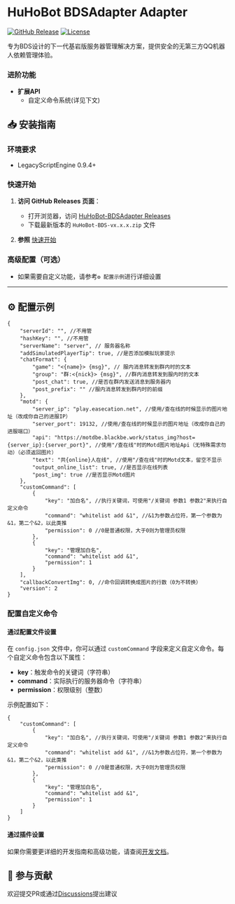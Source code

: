 # HuHoBot BDSAdapter Adapter

[![GitHub Release](https://img.shields.io/github/v/release/HuHoBot/BDSAdapter?style=for-the-badge)](https://github.com/HuHoBot/BDSAdapter/releases)
[![License](https://img.shields.io/github/license/HuHoBot/BDSAdapter?style=for-the-badge)](https://github.com/HuHoBot/BDSAdapter/blob/main/LICENSE)

专为BDS设计的下一代基岩版服务器管理解决方案，提供安全的无第三方QQ机器人依赖管理体验。

### 进阶功能

- **扩展API**
    - 自定义命令系统(详见下文)

## 📥 安装指南

### 环境要求

- LegacyScriptEngine 0.9.4+

### 快速开始

1. **访问 GitHub Releases 页面**：
	- 打开浏览器，访问 [HuHoBot-BDSAdapter Releases](https://github.com/HuHoBot/BDSAdapter/releases)
	- 下载最新版本的 `HuHoBot-BDS-vx.x.x.zip` 文件

2. **参照** [快速开始](../QuickStart/index.md)

### 高级配置（可选）

- 如果需要自定义功能，请参考`⚙️ 配置示例`进行详细设置

---

## ⚙️ 配置示例

```json5
{
	"serverId": "", //不用管
	"hashKey": "", //不用管
	"serverName": "server", // 服务器名称
	"addSimulatedPlayerTip": true, //是否添加模拟玩家提示
	"chatFormat": {
		"game": "<{name}> {msg}", // 服内消息转发到群内时的文本
		"group": "群:<{nick}> {msg}", //群内消息转发到服内时的文本
		"post_chat": true, //是否在群内发送消息到服务器内
		"post_prefix": "" //服内消息转发到群内时的前缀
	},
	"motd": {
		"server_ip": "play.easecation.net", //使用/查在线的时候显示的图片地址（改成你自己的进服IP）
		"server_port": 19132, //使用/查在线的时候显示的图片地址（改成你自己的进服端口）
		"api": "https://motdbe.blackbe.work/status_img?host={server_ip}:{server_port}", //使用"/查在线"时的Motd图片地址Api（无特殊需求勿动）（必须返回图片）
		"text": "共{online}人在线", //使用"/查在线"时的Motd文本，留空不显示
		"output_online_list": true, //是否显示在线列表
		"post_img": true //是否显示Motd图片
	},
	"customCommand": [
		{
			"key": "加白名", //执行关键词，可使用"/关键词 参数1 参数2"来执行自定义命令
			"command": "whitelist add &1", //&1为参数占位符，第一个参数为&1，第二个&2，以此类推
			"permission": 0 //0是普通权限，大于0则为管理员权限
		},
		{
			"key": "管理加白名",
			"command": "whitelist add &1",
			"permission": 1
		}
	],
	"callbackConvertImg": 0, //命令回调转换成图片的行数（0为不转换）
	"version": 2
}

```

### 配置自定义命令

#### 通过配置文件设置

在 `config.json` 文件中，你可以通过 `customCommand` 字段来定义自定义命令。每个自定义命令包含以下属性：

- **key**：触发命令的关键词（字符串）
- **command**：实际执行的服务器命令（字符串）
- **permission**：权限级别（整数）

示例配置如下：

```json5
{
    "customCommand": [
		{
			"key": "加白名", //执行关键词，可使用"/关键词 参数1 参数2"来执行自定义命令
			"command": "whitelist add &1", //&1为参数占位符，第一个参数为&1，第二个&2，以此类推
			"permission": 0 //0是普通权限，大于0则为管理员权限
		},
		{
			"key": "管理加白名",
			"command": "whitelist add &1",
			"permission": 1
		}
	]
}
```

#### 通过插件设置

如果你需要更详细的开发指南和高级功能，请查阅[开发文档](../Develop/LSE.md)。

## 🤝 参与贡献

欢迎提交PR或通过[Discussions](https://github.com/HuHoBot/BDSAdapter/discussions)提出建议

